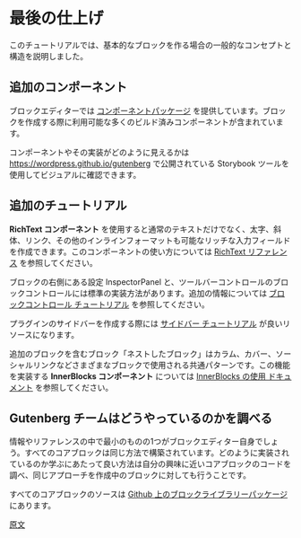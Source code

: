 <!-- 
# Finishing Touches
 -->
# 最後の仕上げ
<!-- 
This tutorial covers general concepts and structure for creating basic blocks.
 -->
このチュートリアルでは、基本的なブロックを作る場合の一般的なコンセプトと構造を説明しました。

<!-- 
## Additional Components
 -->
## 追加のコンポーネント
<!-- 
The block editor provides a [components package](/packages/components/README.md) which contains numerous prebuilt components you can use to build your block.

You can visually browse the components and what their implementation looks like using the Storybook tool published at https://wordpress.github.io/gutenberg.
 -->
ブロックエディターでは [コンポーネントパッケージ](https://ja.wordpress.org/team/handbook/block-editor/components/) を提供しています。ブロックを作成する際に利用可能な多くのビルド済みコンポーネントが含まれています。

コンポーネントやその実装がどのように見えるかは https://wordpress.github.io/gutenberg で公開されている Storybook ツールを使用してビジュアルに確認できます。
<!-- 
## Additional Tutorials
 -->
## 追加のチュートリアル
<!-- 
The **RichText component** allows for creating a richer input besides plain text, allowing for bold, italic, links, and other inline formating. See the [RichText Reference](/docs/designers-developers/developers/richtext.md) for documentation using this component.

The InspectorPanel (the settings on the right for a block) and Block Controls (toolbar controls) have a standard way to be implemented. See the [Block controls tutorial](/docs/designers-developers/developers/tutorials/block-tutorial/block-controls-toolbar-and-sidebar.md) for additional information.
 -->
**RichText コンポーネント** を使用すると通常のテキストだけでなく、太字、斜体、リンク、その他のインラインフォーマットも可能なリッチな入力フィールドを作成できます。このコンポーネントの使い方については [RichText リファレンス](https://ja.wordpress.org/team/handbook/block-editor/developers/richtext/) を参照してください。

ブロックの右側にある設定 InspectorPanel と、ツールバーコントロールのブロックコントロールには標準の実装方法があります。追加の情報については [ブロックコントロール チュートリアル](https://ja.wordpress.org/team/handbook/block-editor/tutorials/block-tutorial/block-controls-toolbar-and-sidebar/) を参照してください。
<!-- 
The [Sidebar tutorial](/docs/designers-developers/developers/tutorials/sidebar-tutorial/plugin-sidebar-0.md) is a good resource on how to create a sidebar for your plugin.

Nested blocks, a block that contains additional blocks, is a common pattern used by various blocks such as Columns, Cover, and Social Links. The **InnerBlocks component** enables this functionality, see the [Using InnerBlocks documentation](/docs/designers-developers/developers/tutorials/block-tutorial/nested-blocks-inner-blocks.md).
 -->
プラグインのサイドバーを作成する際には [サイドバー チュートリアル](https://ja.wordpress.org/team/handbook/block-editor/tutorials/plugin-sidebar-0/) が良いリソースになります。

追加のブロックを含むブロック「ネストしたブロック」はカラム、カバー、ソーシャルリンクなどさまざまなブロックで使用される共通パターンです。この機能を実装する **InnerBlocks コンポーネント** については [InnerBlocks の使用 ドキュメント](https://ja.wordpress.org/team/handbook/block-editor/tutorials/block-tutorial/nested-blocks-inner-blocks/) を参照してください。
<!-- 
## How did they do that
 -->
## Gutenberg チームはどうやっているのかを調べる
<!-- 
One of the best sources for information and reference is the Block Editor itself, all the core blocks are built the same way. A good way to learn how things are done is to find a core block code that does something close to what you are interested in and then using the same approach for your own block.

All core blocks source are in the [block library package on Github](https://github.com/WordPress/gutenberg/tree/master/packages/block-library/src).
 -->
情報やリファレンスの中で最小のものの1つがブロックエディター自身でしょう。すべてのコアブロックは同じ方法で構築されています。どのように実装されているのか学ぶにあたって良い方法は自分の興味に近いコアブロックのコードを調べ、同じアプローチを作成中のブロックに対しても行うことです。

すべてのコアブロックのソースは [Github 上のブロックライブラリーパッケージ](https://github.com/WordPress/gutenberg/tree/master/packages/block-library/src) にあります。

[原文](https://github.com/WordPress/gutenberg/blob/master/docs/designers-developers/developers/tutorials/create-block/finishing.md)